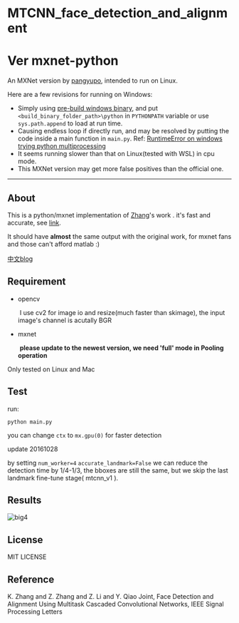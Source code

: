 # MTCNN_face_detection_and_alignment

# Ver mxnet-python
An MXNet version by [pangyupo](https://github.com/pangyupo/mxnet_mtcnn_face_detection), intended to run on Linux.

Here are a few revisions for running on Windows:
* Simply using [pre-build windows binary](https://github.com/dmlc/mxnet/releases), and put `<build_binary_folder_path>\python` in `PYTHONPATH` variable or use `sys.path.append` to load at run time.
* Causing endless loop if directly run, and may be resolved by putting the code inside a main function in `main.py`. Ref: [RuntimeError on windows trying python multiprocessing](http://stackoverflow.com/questions/18204782/runtimeerror-on-windows-trying-python-multiprocessing)
* It seems running slower than that on Linux(tested with WSL) in cpu mode.
* This MXNet version may get more false positives than the official one. 


---
## About

  This is a python/mxnet implementation of [Zhang](https://kpzhang93.github.io/)'s work **<Joint Face Detection and Alignment using Multi-task Cascaded Convolutional Neural Networks>**. it's fast and accurate,  see [link](https://github.com/kpzhang93/MTCNN_face_detection_alignment). 

  It should have **almost** the same output with the original work,  for mxnet fans and those can't afford matlab :)

[中文blog](https://pangyupo.github.io/2016/10/22/mxnet-mtcnn/)

## Requirement	  

- opencv 

  ​	I use cv2 for image io and resize(much faster than skimage), the input image's channel is acutally BGR

- mxnet 

  ​	**please update to the newest version, we need 'full' mode in Pooling operation**

Only tested on Linux and Mac

## Test

run:

 ``python main.py`` 

you can change `ctx` to `mx.gpu(0)` for faster detection

update 20161028

by setting ``num_worker=4``  ``accurate_landmark=False`` we can reduce the detection time by 1/4-1/3, the bboxes are still the same, but we skip the last landmark fine-tune stage( mtcnn_v1 ). 

## Results

![big4](http://7xsc78.com1.z0.glb.clouddn.com/face_mtcnn.png)



## License

MIT LICENSE



## Reference

K. Zhang and Z. Zhang and Z. Li and Y. Qiao Joint,  Face Detection and Alignment Using Multitask Cascaded Convolutional Networks, IEEE Signal Processing Letters
